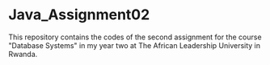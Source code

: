 # Java_Assignment02
This repository contains the codes of the second assignment for the course "Database Systems" in my year two at The African Leadership University in Rwanda.
